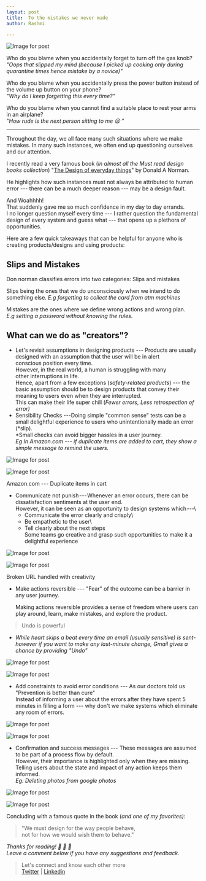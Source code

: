 ```yaml
---
layout: post
title:  To the mistakes we never made
author: Rashmi

---
```


![Image for post](https://miro.medium.com/max/500/1*GFCWocSXMh6hiRelE12vJQ.jpeg)

Who do you blame when you accidentally forget to turn off the gas knob?\
*"Oops that slipped my mind (because I picked up cooking only during quarantine times hence mistake by a novice)"*

Who do you blame when you accidentally press the power button instead of the volume up button on your phone?\
*"Why do I keep forgetting this every time?"*

Who do you blame when you cannot find a suitable place to rest your arms in an airplane?\
"*How rude is the next person sitting to me 😦 "*

* * * * *

Throughout the day, we all face many such situations where we make mistakes. In many such instances, we often end up questioning ourselves and our attention.

I recently read a very famous book (*in almost all the Must read design books collection*) "[The Design of everyday things](https://www.goodreads.com/book/show/840.The_Design_of_Everyday_Things?ac=1&from_search=true&qid=P4IoCulDEN&rank=1)" by Donald A Norman.

He highlights how such instances must not always be attributed to human error --- there can be a much deeper reason --- may be a design fault.

And Woahhhh!\
That suddenly gave me so much confidence in my day to day errands.\
I no longer question myself every time --- I rather question the fundamental design of every system and guess what --- that opens up a plethora of opportunities.

Here are a few quick takeaways that can be helpful for anyone who is creating products/designs and using products:

Slips and Mistakes
------------------

Don norman classifies errors into two categories: Slips and mistakes

Slips being the ones that we do unconsciously when we intend to do something else. *E.g forgetting to collect the card from atm machines*

Mistakes are the ones where we define wrong actions and wrong plan.\
*E.g setting a password without knowing the rules.*

What can we do as "creators"?
-----------------------------

-   Let's revisit assumptions in designing products --- Products are usually designed with an assumption that the user will be in alert conscious position every time.\
    However, in the real world, a human is struggling with many other interruptions in life.\
    Hence, apart from a few exceptions (*safety-related products*) --- the basic assumption should be to design products that convey their meaning to users even when they are interrupted.\
    This can make their life super chill (*Fewer errors, Less retrospection of error)*
-   Sensibility Checks ---Doing simple "common sense" tests can be a small delightful experience to users who unintentionally made an error (*slip).\
    *Small checks can avoid bigger hassles in a user journey.\
    *Eg In Amazon.com --- if duplicate items are added to cart, they show a simple message to remind the users.*

![Image for post](https://miro.medium.com/max/60/1*ZH8lAeMTQqofqb6nh9m1gA.png?q=20)

![Image for post](https://miro.medium.com/max/1198/1*ZH8lAeMTQqofqb6nh9m1gA.png)

Amazon.com --- Duplicate items in cart

-   Communicate not punish --- Whenever an error occurs, there can be dissatisfaction sentiments at the user end.\
    However, it can be seen as an opportunity to design systems which ---\
    - Communicate the error clearly and crisply\
    - Be empathetic to the user\
    - Tell clearly about the next steps\
    Some teams go creative and grasp such opportunities to make it a delightful experience

![Image for post](https://miro.medium.com/max/60/1*63TiN7aSZxeMiOEGLqCd4A.png?q=20)

![Image for post](https://miro.medium.com/max/787/1*63TiN7aSZxeMiOEGLqCd4A.png)

Broken URL handled with creativity

-   Make actions reversible --- "Fear" of the outcome can be a barrier in any user journey.

    Making actions reversible provides a sense of freedom where users can play around, learn, make mistakes, and explore the product.

> Undo is powerful

-   *While heart skips a beat every time an email (usually sensitive) is sent- however if you want to make any last-minute change, Gmail gives a chance by providing "Undo"*

![Image for post](https://miro.medium.com/max/60/1*WuAcuDTyFTnHugW_hM3f4w.png?q=20)

![Image for post](https://miro.medium.com/max/509/1*WuAcuDTyFTnHugW_hM3f4w.png)

-   Add constraints to avoid error conditions --- As our doctors told us "Prevention is better than cure"\
    Instead of informing a user about the errors after they have spent 5 minutes in filling a form --- why don't we make systems which eliminate any room of errors.

![Image for post](https://miro.medium.com/max/60/1*VadF-aSiF-q0oXmLjcIVJw.png?q=20)

![Image for post](https://miro.medium.com/max/592/1*VadF-aSiF-q0oXmLjcIVJw.png)

-   Confirmation and success messages --- These messages are assumed to be part of a process flow by default.\
    However, their importance is highlighted only when they are missing.\
    Telling users about the state and impact of any action keeps them informed.\
    *Eg: Deleting photos from google photos*

![Image for post](https://miro.medium.com/max/60/1*TLAxsd4KjC8XYZwa3IlHxw.png?q=20)

![Image for post](https://miro.medium.com/max/417/1*TLAxsd4KjC8XYZwa3IlHxw.png)

Concluding with a famous quote in the book (*and one of my favorites):*

> "We must design for the way people behave,\
> not for how we would wish them to behave."

*Thanks for reading! 💛 💛 💛\
Leave a comment below if you have any suggestions and feedback.*

> Let's connect and know each other more\
> [Twitter](https://twitter.com/oyerashmi) | [Linkedin](https://www.linkedin.com/in/rashmi-shukla-7ba298104/)